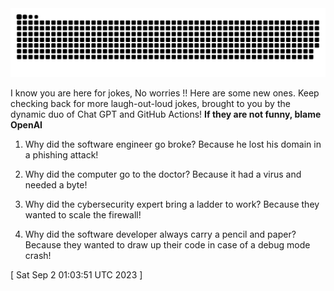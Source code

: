<picture>
  <source media="(prefers-color-scheme: dark)" srcset="https://raw.githubusercontent.com/platane/platane/output/github-contribution-grid-snake-dark.svg">
  <source media="(prefers-color-scheme: light)" srcset="https://raw.githubusercontent.com/platane/platane/output/github-contribution-grid-snake.svg">
  <img alt="github contribution grid snake animation" src="https://raw.githubusercontent.com/platane/platane/output/github-contribution-grid-snake.svg">
</picture>


I know you are here for jokes, No worries !!
Here are some new ones. Keep checking back for more laugh-out-loud jokes, brought to you by the dynamic duo of Chat GPT and GitHub Actions! __If they are not funny, blame OpenAI__
 
1. Why did the software engineer go broke?
Because he lost his domain in a phishing attack!

2. Why did the computer go to the doctor?
Because it had a virus and needed a byte!

3. Why did the cybersecurity expert bring a ladder to work?
Because they wanted to scale the firewall!

4. Why did the software developer always carry a pencil and paper?
Because they wanted to draw up their code in case of a debug mode crash!
 
[ 
Sat Sep  2 01:03:51 UTC 2023
 ]
